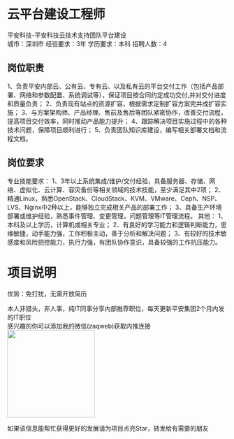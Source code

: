 # 云平台建设工程师
平安科技-平安科技云技术支持团队平台建设  
城市：深圳市 经验要求：3年 学历要求：本科  招聘人数：4

## 岗位职责
1、负责平安内部云、公有云、专有云、以及私有云的平台交付工作（包括产品部署、网络和参数配置、系统调试等），保证项目按合同约定成功交付,并对交付进度和质量负责；
 2、负责现有站点的资源扩容，根据需求定制扩容方案完并成扩容实施；
 3、与方案架构师、产品经理、售前及售后等团队紧密协作，改善交付流程，提高项目交付效率，同时推动产品能力提升；
 4、跟踪解决项目实施过程中的各种技术问题，保障项目顺利进行；
 5、负责团队知识库建设，编写相关部署文档和流程文档。

## 岗位要求
专业技能要求：
 1、3年以上系统集成/维护/交付经验，具备服务器、存储、网络、虚拟化、云计算、容灾备份等相关领域的技术技能，至少满足其中2项；
 2、精通Linux，熟悉OpenStack、CloudStack、KVM、VMware、Ceph、NSP、LVS、Nginx中2种以上，能够独立完成相关产品的部署工作；
 3、具备生产环境部署或维护经验，熟悉事件管理、变更管理，问题管理等IT管理流程。
 其他：
 1、本科及以上学历，计算机或相关专业；
 2、有良好的学习能力和逻辑判断能力，思维敏捷，动手能力强，工作积极主动，善于分析和解决问题；
 3、有较好的技术敏感度和风险把控能力，执行力强，有团队协作意识，具备较强的工作抗压能力。

# 项目说明

优势：免打扰，无需开放简历

本人非猎头，非人事，纯IT同事分享内部推荐职位，每天更新平安集团2个月内发的IT职位  
感兴趣的你可以添加我的微信(zaqweb)获取内推连接  
<img src="https://github.com/zaqweb/PA-IT-JOBS/blob/master/WechatICode.jpeg"  height="200" width="200">

如果该信息能帮忙获得更好的发展请为项目点亮Star，转发给有需要的朋友




